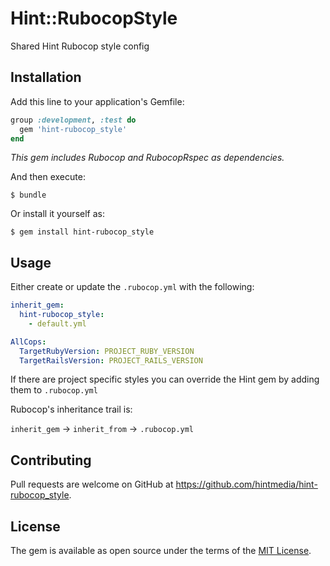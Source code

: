 # Hint::RubocopStyle

Shared Hint Rubocop style config

## Installation

Add this line to your application's Gemfile:

```ruby
group :development, :test do
  gem 'hint-rubocop_style'
end
```
_This gem includes Rubocop and RubocopRspec as dependencies._

And then execute:

    $ bundle

Or install it yourself as:

    $ gem install hint-rubocop_style

## Usage

Either create or update the `.rubocop.yml` with the following:

```yaml
inherit_gem:
  hint-rubocop_style:
    - default.yml

AllCops:
  TargetRubyVersion: PROJECT_RUBY_VERSION
  TargetRailsVersion: PROJECT_RAILS_VERSION
```

If there are project specific styles you can override the Hint gem by adding them to `.rubocop.yml`

Rubocop's inheritance trail is:

`inherit_gem` -> `inherit_from` -> `.rubocop.yml`

## Contributing

Pull requests are welcome on GitHub at https://github.com/hintmedia/hint-rubocop_style.


## License

The gem is available as open source under the terms of the [MIT License](http://opensource.org/licenses/MIT).

